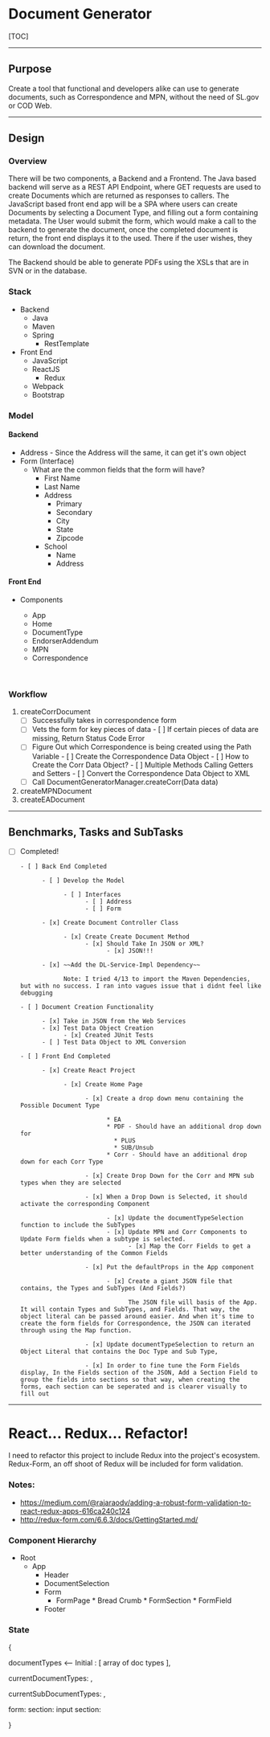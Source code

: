 # Document Generator

[TOC]

------

## Purpose

Create a tool that functional and developers alike can use to generate documents, such as Correspondence and MPN, without the need of SL.gov or COD Web.

------

## Design

### Overview

There will be two components, a Backend and a Frontend. The Java based backend will serve as a REST API Endpoint, where GET requests are used to create Documents which are returned as responses to callers. The JavaScript based front end app will be a SPA where users can create Documents by selecting a Document Type, and filling out a form containing metadata. The User would submit the form, which would make a call to the backend to generate the document, once the completed document is return, the front end displays it to the used. There if the user wishes, they can download the document. 

The Backend should be able to generate PDFs using the XSLs that are in SVN or in the database. 

### Stack

* Backend
  * Java
  * Maven 
  * Spring
    * RestTemplate
* Front End
  * JavaScript
  * ReactJS
    * Redux
  * Webpack
  * Bootstrap

### Model

#### Backend

* Address - Since the Address will the same, it can get it's own object
* Form (Interface)
  * What are the common fields that the form will have?
    * First Name
    * Last Name
    * Address
      * Primary
      * Secondary
      * City
      * State
      * Zipcode
    * School
      * Name
      * Address

#### Front End

* Components

  * App
  * Home
  * DocumentType
  * EndorserAddendum
  * MPN
  * Correspondence

  ​

### Workflow

1. createCorrDocument
   - [ ] Successfully takes in correspondence form
   - [ ] Vets the form for key pieces of data
         - [ ] If certain pieces of data are missing, Return Status Code Error
   - [ ] Figure Out which Correspondence is being created using the Path Variable
         - [ ] Create the Correspondence Data Object
               - [ ] How to Create the Corr Data Object?
                     - [ ] Multiple Methods Calling Getters and Setters
         - [ ] Convert the Correspondence Data Object to XML
   - [ ] Call DocumentGeneratorManager.createCorr(Data data)
2. createMPNDocument
3. createEADocument

------

## Benchmarks, Tasks and SubTasks

- [ ] Completed!

      - [ ] Back End Completed

            - [ ] Develop the Model

                  - [ ] Interfaces
                        - [ ] Address
                        - [ ] Form

            - [x] Create Document Controller Class

                  - [x] Create Create Document Method
                        - [x] Should Take In JSON or XML?
                              - [x] JSON!!!

            - [x] ~~Add the DL-Service-Impl Dependency~~

                  Note: I tried 4/13 to import the Maven Dependencies, but with no success. I ran into vagues issue that i didnt feel like debugging

      - [ ] Document Creation Functionality

            - [x] Take in JSON from the Web Services
            - [x] Test Data Object Creation
                  - [x] Created JUnit Tests
            - [ ] Test Data Object to XML Conversion

      - [ ] Front End Completed

            - [x] Create React Project

                  - [x] Create Home Page

                        - [x] Create a drop down menu containing the Possible Document Type

                              * EA
                              * PDF - Should have an additional drop down for 
                                * PLUS
                                * SUB/Unsub
                              * Corr - Should have an additional drop down for each Corr Type

                        - [x] Create Drop Down for the Corr and MPN sub types when they are selected

                        - [x] When a Drop Down is Selected, it should activate the corresponding Component

                              - [x] Update the documentTypeSelection function to include the SubTypes
                              - [x] Update MPN and Corr Components to Update Form fields when a subtype is selected.
                                    - [x] Map the Corr Fields to get a better understanding of the Common Fields

                        - [x] Put the defaultProps in the App component

                              - [x] Create a giant JSON file that contains, the Types and SubTypes (And Fields?)

                                    The JSON file will basis of the App. It will contain Types and SubTypes, and Fields. That way, the object literal can be passed around easier. And when it's time to create the form fields for Correspondence, the JSON can iterated through using the Map function. 

                        - [x] Update documentTypeSelection to return an Object Literal that contains the Doc Type and Sub Type,

                        - [x] In order to fine tune the Form Fields display, In the Fields section of the JSON, Add a Section Field to group the fields into sections so that way, when creating the forms, each section can be seperated and is clearer visually to fill out

------

# React... Redux... Refactor!

I need to refactor this project to include Redux into the project's ecosystem. Redux-Form, an off shoot of Redux will be included for form validation.

### Notes:

* https://medium.com/@rajaraodv/adding-a-robust-form-validation-to-react-redux-apps-616ca240c124 
* http://redux-form.com/6.6.3/docs/GettingStarted.md/

### Component Hierarchy

* Root
  * App
    * Header
    * DocumentSelection
    * Form
      * FormPage
            * Bread Crumb
            * FormSection
                   * FormField
    * Footer

### State

{

documentTypes <-- Initial : [ array of doc types ],

currentDocumentTypes: ,

currentSubDocumentTypes: ,

form:
      section:
            input
      section:

}